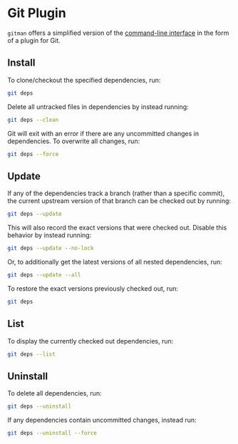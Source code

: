 # Git Plugin

`gitman` offers a simplified version of the [command-line interface](cli.md) in the form of a plugin for Git.

## Install

To clone/checkout the specified dependencies, run:

```sh
git deps
```

Delete all untracked files in dependencies by instead running:

```sh
git deps --clean
```

Git will exit with an error if there are any uncommitted changes in dependencies. To overwrite all changes, run:

```sh
git deps --force
```

## Update

If any of the dependencies track a branch (rather than a specific commit), the current upstream version of that branch can be checked out by running:

```sh
git deps --update
```

This will also record the exact versions that were checked out. Disable this behavior by instead running:

```sh
git deps --update --no-lock
```

Or, to additionally get the latest versions of all nested dependencies, run:

```sh
git deps --update --all
```

To restore the exact versions previously checked out, run:

```sh
git deps
```

## List

To display the currently checked out dependencies, run:

```sh
git deps --list
```

## Uninstall

To delete all dependencies, run:

```sh
git deps --uninstall
```

If any dependencies contain uncommitted changes, instead run:

```sh
git deps --uninstall --force
```
